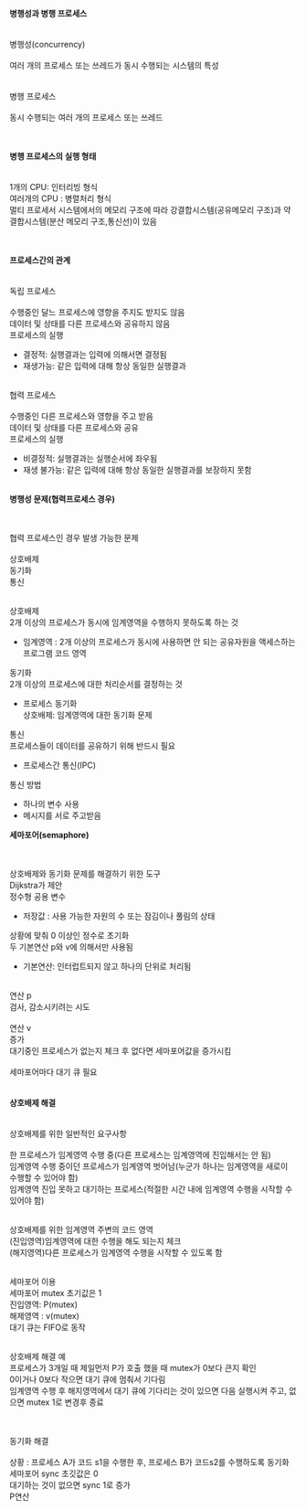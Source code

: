 <strong>병행성과 병행 프로세스</strong><br/><br/><br/>
병행성(concurrency)<br/><br/>
여러 개의 프로세스 또는 쓰레드가 동시 수행되는 시스템의 특성<br/>
<br/><br/>
병행 프로세스<br/><br/>
동시 수행되는 여러 개의 프로세스 또는 쓰레드<br/><br/><br/>

<strong>병행 프로세스의 실행 형태</strong><br/><br/><br/>
1개의 CPU: 인터리빙 형식<br/>
여러개의 CPU : 병렬처리 형식 <br/>
멀티 프로세서 시스템에서의 메모리 구조에 따라 강결합시스템(공유메모리 구조)과 약결합시스템(분산 메모리 구조,통신선)이 있음<br/><br/><br/>

<strong>프로세스간의 관계</strong><br/><br/><br/>
독립 프로세스<br/><br/>
수행중인 달느 프로세스에 영향을 주지도 받지도 않음<br/>
데이터 및 상태를 다른 프로세스와 공유하지 않음<br/>
프로세스의 실행<br/>
- 결정적: 실행결과는 입력에 의해서면 결정됨
- 재생가능: 같은 입력에 대해 항상 동일한 실행결과 <br/><br/>

협력 프로세스<br/><br/>
수행중인 다른 프로세스와 영향을 주고 받음 <br/>
데이터 및 상태를 다른 프로세스와 공유<br/>
프로세스의 실행<br/>
- 비결정적: 실행결과는 실행순서에 좌우됨<br/>
- 재생 불가능: 같은 입력에 대해 항상 동일한 실행결과를 보장하지 못함<br/><br/>

<strong>병행성 문제(협력프로세스 경우)</strong><br/><br/><br/>

협력 프로세스인 경우 발생 가능한 문제<br/><br/>
상호배제<br/>
동기화<br/>
통신<br/><br/>

상호배제<br/>
2개 이상의 프로세스가 동시에 임계영역을 수행하지 못하도록 하는 것<br/>
- 임계영역 : 2개 이상의 프로세스가 동시에 사용하면 안 되는 공유자원을 액세스하는 프로그램 코드 영역 <br/>

동기화<br/>
2개 이상의 프로세스에 대한 처리순서를 결정하는 것<br/>
- 프로세스 동기화<br/>
상호배제: 임계영역에 대한 동기화 문제<br/>

통신<br/>
프로세스들이 데이터를 공유하기 위해 반드시 필요<br/>
- 프로세스간 통신(IPC)<br/>

통신 방법<br/>
- 하나의 변수 사용
- 메시지를 서로 주고받음<br/>

<strong>세마포어(semaphore)</strong><br/><br/><br/>

상호배제와 동기화 문제를 해결하기 위한 도구<br/>
Dijkstra가 제안 <br/>
정수형 공용 변수 <br/>
- 저장값 : 사용 가능한 자원의 수 또는 잠김이나 풀림의 상태<br/>

상황에 맞춰 0 이상인 정수로 초기화<br/>
두 기본연산 p와 v에 의해서만 사용됨<br/>
- 기본연산: 인터럽트되지 않고 하나의 단위로 처리됨<br/>

<br/>
연산 p<br/>
검사, 감소시키려는 시도<br/>
<br/>
연산 v <br/>
증가<br/>
대기중인 프로세스가 없는지 체크 후 없다면 세마포어값을 증가시킴<br/>
<br/>
세마포어마다 대기 큐 필요<br/>
<br/><br/>
<strong>상호배제 해결</strong><br/><br/><br/>
상호배제를 위한 일반적인 요구사항<br/><br/>
한 프로세스가 임계영역 수행 중(다른 프로세스는 임계영역에 진입해서는 안 됨)<br/>
임계영역 수행 중이던 프로세스가 임계영역 벗어남(누군가 하나는 임계영역을 새로이 수행할 수 있어야 함)<br/>
임계영역 진입 못하고 대기하는 프로세스(적절한 시간 내에 임계영역 수행을 시작할 수 있어야 함)<br/><br/>

상호배제를 위한 임계영역 주변의 코드 영역<br/>
(진입영역)임계영역에 대한 수행을 해도 되는지 체크<br/>
(해지영역)다른  프로세스가 임계영역 수행을 시작할 수 있도록 함<br/><br/>

세마포어 이용<br/>
세마포어 mutex 초기값은 1<br/>
진입영역: P(mutex)<br/>
해제영역 : v(mutex)<br/>
대기 큐는 FIFO로 동작<br/><br/>

상호배제 해결 예<br/>
프로세스가 3개일 때 제일먼저 P가 호출 했을 때 mutex가 0보다 큰지 확인 <br/>
0이거나 0보다 작으면 대기 큐에 멈춰서 기다림 <br/>
임계영역 수행 후 해지영역에서 대기 큐에 기다리는 것이 있으면 다음 실행시켜 주고, 없으면 mutex 1로 변경후 종료<br/><br/>
<br/>

동기화 해결<br/><br/>
상황 : 프로세스 A가 코드 s1을 수행한 후, 
프로세스 B가 코드s2를  수행하도록 동기화 <br/>
세마포어 sync 초깃값은 0<br/>
대기하는 것이 없으면 sync 1로 증가 <br/>
P연산 <br/>


